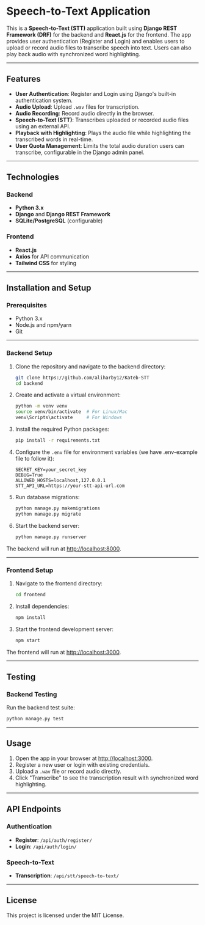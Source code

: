# Speech-to-Text Application

This is a **Speech-to-Text (STT)** application built using **Django REST Framework (DRF)** for the backend and **React.js** for the frontend. The app provides user authentication (Register and Login) and enables users to upload or record audio files to transcribe speech into text. Users can also play back audio with synchronized word highlighting.

---

## Features

- **User Authentication**: Register and Login using Django's built-in authentication system.
- **Audio Upload**: Upload `.wav` files for transcription.
- **Audio Recording**: Record audio directly in the browser.
- **Speech-to-Text (STT)**: Transcribes uploaded or recorded audio files using an external API.
- **Playback with Highlighting**: Plays the audio file while highlighting the transcribed words in real-time.
- **User Quota Management**: Limits the total audio duration users can transcribe, configurable in the Django admin panel.

---

## Technologies

### Backend
- **Python 3.x**
- **Django** and **Django REST Framework**
- **SQLite/PostgreSQL** (configurable)

### Frontend
- **React.js**
- **Axios** for API communication
- **Tailwind CSS** for styling

---

## Installation and Setup

### Prerequisites
- Python 3.x
- Node.js and npm/yarn
- Git

---

### Backend Setup

1. Clone the repository and navigate to the backend directory:
   ```bash
   git clone https://github.com/aliharby12/Kateb-STT
   cd backend
   ```

2. Create and activate a virtual environment:
   ```bash
   python -m venv venv
   source venv/bin/activate  # For Linux/Mac
   venv\Scripts\activate     # For Windows
   ```

3. Install the required Python packages:
   ```bash
   pip install -r requirements.txt
   ```

4. Configure the `.env` file for environment variables (we have .env-example file to follow it):
   ```env
   SECRET_KEY=your_secret_key
   DEBUG=True
   ALLOWED_HOSTS=localhost,127.0.0.1
   STT_API_URL=https://your-stt-api-url.com
   ```

5. Run database migrations:
   ```bash
   python manage.py makemigrations
   python manage.py migrate
   ```

6. Start the backend server:
   ```bash
   python manage.py runserver
   ```

The backend will run at [http://localhost:8000](http://localhost:8000).

---

### Frontend Setup

1. Navigate to the frontend directory:
   ```bash
   cd frontend
   ```

2. Install dependencies:
   ```bash
   npm install
   ```

3. Start the frontend development server:
   ```bash
   npm start
   ```

The frontend will run at [http://localhost:3000](http://localhost:3000).

---

## Testing

### Backend Testing
Run the backend test suite:
```bash
python manage.py test
```

---

## Usage

1. Open the app in your browser at [http://localhost:3000](http://localhost:3000).
2. Register a new user or login with existing credentials.
3. Upload a `.wav` file or record audio directly.
4. Click "Transcribe" to see the transcription result with synchronized word highlighting.

---

## API Endpoints

### Authentication
- **Register**: `/api/auth/register/`
- **Login**: `/api/auth/login/`

### Speech-to-Text
- **Transcription**: `/api/stt/speech-to-text/`

---

## License

This project is licensed under the MIT License.
